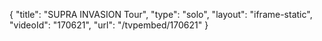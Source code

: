 {
    "title": "SUPRA INVASION Tour",
    "type": "solo",
    "layout": "iframe-static",
    "videoId": "170621",
    "url": "\/tvpembed\/170621"
}